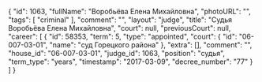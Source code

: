 {
    "id": 1063,
    "fullName": "Воробьёва Елена Михайловна",
    "photoURL": "",
    "tags": [
        "criminal"
    ],
    "comment": "",
    "layout": "judge",
    "title": "Судья Воробьёва Елена Михайловна",
    "court": null,
    "previousCourt": null,
    "career": [
        {
            "id": 58353,
            "term": 5,
            "type": "appointed",
            "court": {
                "id": "06-007-03-01",
                "name": "суд Горецкого района"
            },
            "extra": [],
            "comment": "",
            "house_id": "06-007-03-01",
            "judge_id": 1063,
            "position": "судья",
            "term_type": "years",
            "timestamp": "2017-03-09",
            "decree_number": "77"
        }
    ]
}